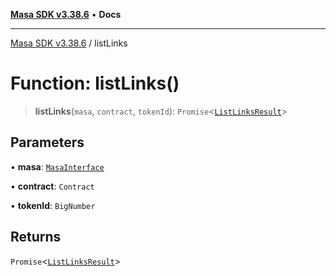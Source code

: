 [**Masa SDK v3.38.6**](../README.md) • **Docs**

***

[Masa SDK v3.38.6](../globals.md) / listLinks

# Function: listLinks()

> **listLinks**(`masa`, `contract`, `tokenId`): `Promise`\<[`ListLinksResult`](../type-aliases/ListLinksResult.md)\>

## Parameters

• **masa**: [`MasaInterface`](../interfaces/MasaInterface.md)

• **contract**: `Contract`

• **tokenId**: `BigNumber`

## Returns

`Promise`\<[`ListLinksResult`](../type-aliases/ListLinksResult.md)\>
